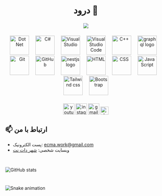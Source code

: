 <h1 align="center">درود 👋</h1>

###

<div align="center">
  <img src="https://visitor-badge.laobi.icu/badge?page_id=maurodesouza.maurodesouza&"  />
</div>

###

<div align="center">
  <img src="https://skillicons.dev/icons?i=dotnet" height="60" alt="Dot Net"  />
  <img width="12" />
  <img src="https://skillicons.dev/icons?i=cs" height="60" alt="C#"  />
  <img width="12" />
  <img src="https://skillicons.dev/icons?i=visualstudio" height="60" alt="Visual Studio"  />
  <img width="12" />
  <img src="https://skillicons.dev/icons?i=vscode" height="60" alt="Visual Studio Code"  />
  <img width="12" />
  <img src="https://skillicons.dev/icons?i=cpp" height="60" alt="C++"  />
  <img width="12" />
  <img src="https://skillicons.dev/icons?i=graphql" height="60" alt="graphql logo"  />
  <img width="12" />
  <img src="https://skillicons.dev/icons?i=git" height="60" alt="Git"  />
  <img width="12" />
  <img src="https://skillicons.dev/icons?i=github" height="60" alt="GitHub"  />
  <img width="12" />
  <img src="https://skillicons.dev/icons?i=windows" height="60" alt="nestjs logo"  />
  <img width="12" />
  <img src="https://skillicons.dev/icons?i=html" height="60" alt="HTML"  />
  <img width="12" />
  <img src="https://skillicons.dev/icons?i=css" height="60" alt="CSS"  />
  <img width="12" />
  <img src="https://skillicons.dev/icons?i=js" height="60" alt="JavaScript"  />
  <img width="12" />
  <img src="https://skillicons.dev/icons?i=tailwind" height="60" alt="Tailwind css"  />
  <img width="12" />
  <img src="https://skillicons.dev/icons?i=bootstrap" height="60" alt="Bootstrap"  />
</div>

###

<div align="center">
  <img src="https://img.shields.io/static/v1?message=Youtube&logo=youtube&label=&color=FF0000&logoColor=white&labelColor=&style=for-the-badge" height="35" alt="youtube logo"  />
  <img src="https://img.shields.io/static/v1?message=Instagram&logo=instagram&label=&color=E4405F&logoColor=white&labelColor=&style=for-the-badge" height="35" alt="instagram logo"  />
  <img src="https://img.shields.io/static/v1?message=Gmail&logo=gmail&label=&color=D14836&logoColor=white&labelColor=&style=for-the-badge" height="35" alt="gmail logo"  />
  <img src="https://img.shields.io/static/v1?message=dev.to&logo=dev.to&label=&color=0A0A0A&logoColor=white&labelColor=&style=for-the-badge" height="25" alt="devto logo"  />
</div>


## 📫 ارتباط با من
- پست الکترونیک: ecma.work@gmail.com
- وبسایت شخصی: [شهر دات نت](https://dncity.ir)


<br clear="both">

![GitHub stats](https://github-readme-stats.vercel.app/api?username=TheKingCandy&show_icons=true&theme=radical)

###

<br clear="both">

<img src="https://raw.githubusercontent.com/maurodesouza/maurodesouza/output/snake.svg" alt="Snake animation" />

###
